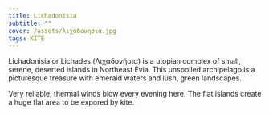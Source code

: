 ```yaml
---
title: Lichadonisia
subtitle: ""
cover: /assets/λιχαδονησια.jpg
tags: KITE
---
```

Lichadonisia or Lichades (Λιχαδονήσια) is a utopian complex of small, serene, deserted islands in Northeast Evia. This unspoiled archipelago is a picturesque treasure with emerald waters and lush, green landscapes.

Very reliable, thermal winds blow every evening here. The flat islands create a huge flat area to be expored by kite.